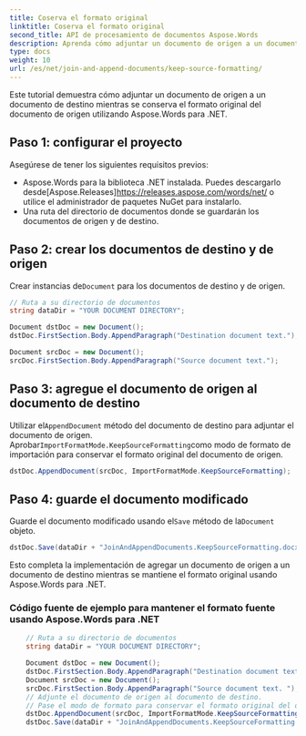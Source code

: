 ```yaml
---
title: Coserva el formato original
linktitle: Coserva el formato original
second_title: API de procesamiento de documentos Aspose.Words
description: Aprenda cómo adjuntar un documento de origen a un documento de destino mientras conserva el formato original usando Aspose.Words para .NET.
type: docs
weight: 10
url: /es/net/join-and-append-documents/keep-source-formatting/
---
```


Este tutorial demuestra cómo adjuntar un documento de origen a un documento de destino mientras se conserva el formato original del documento de origen utilizando Aspose.Words para .NET.

## Paso 1: configurar el proyecto

Asegúrese de tener los siguientes requisitos previos:

-  Aspose.Words para la biblioteca .NET instalada. Puedes descargarlo desde[Aspose.Releases]https://releases.aspose.com/words/net/ o utilice el administrador de paquetes NuGet para instalarlo.
- Una ruta del directorio de documentos donde se guardarán los documentos de origen y de destino.

## Paso 2: crear los documentos de destino y de origen

 Crear instancias de`Document` para los documentos de destino y de origen.

```csharp
// Ruta a su directorio de documentos
string dataDir = "YOUR DOCUMENT DIRECTORY";

Document dstDoc = new Document();
dstDoc.FirstSection.Body.AppendParagraph("Destination document text.");

Document srcDoc = new Document();
srcDoc.FirstSection.Body.AppendParagraph("Source document text.");
```

## Paso 3: agregue el documento de origen al documento de destino

 Utilizar el`AppendDocument` método del documento de destino para adjuntar el documento de origen. Aprobar`ImportFormatMode.KeepSourceFormatting`como modo de formato de importación para conservar el formato original del documento de origen.

```csharp
dstDoc.AppendDocument(srcDoc, ImportFormatMode.KeepSourceFormatting);
```

## Paso 4: guarde el documento modificado

 Guarde el documento modificado usando el`Save` método de la`Document` objeto.

```csharp
dstDoc.Save(dataDir + "JoinAndAppendDocuments.KeepSourceFormatting.docx");
```

Esto completa la implementación de agregar un documento de origen a un documento de destino mientras se mantiene el formato original usando Aspose.Words para .NET.

### Código fuente de ejemplo para mantener el formato fuente usando Aspose.Words para .NET 

```csharp
	// Ruta a su directorio de documentos
	string dataDir = "YOUR DOCUMENT DIRECTORY";

	Document dstDoc = new Document();
	dstDoc.FirstSection.Body.AppendParagraph("Destination document text. ");
	Document srcDoc = new Document();
	srcDoc.FirstSection.Body.AppendParagraph("Source document text. ");
	// Adjunte el documento de origen al documento de destino.
	// Pase el modo de formato para conservar el formato original del documento de origen al importarlo.
	dstDoc.AppendDocument(srcDoc, ImportFormatMode.KeepSourceFormatting);
	dstDoc.Save(dataDir + "JoinAndAppendDocuments.KeepSourceFormatting.docx");
```